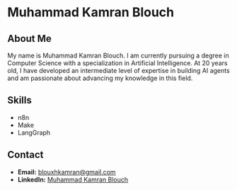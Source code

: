 # Muhammad Kamran Blouch

## About Me
My name is Muhammad Kamran Blouch. I am currently pursuing a degree in Computer Science with a specialization in Artificial Intelligence. At 20 years old, I have developed an intermediate level of expertise in building AI agents and am passionate about advancing my knowledge in this field.

## Skills
- n8n
- Make
- LangGraph

## Contact
- **Email:** blouxhkamran@gmail.com
- **LinkedIn:** [Muhammad Kamran Blouch](https://www.linkedin.com/in/muhammad-kamran-blouch-94334a19a/) 